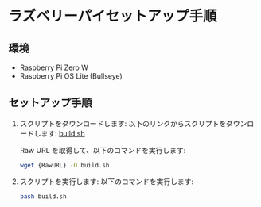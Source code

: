 # ラズベリーパイセットアップ手順

## 環境

- Raspberry Pi Zero W
- Raspberry Pi OS Lite (Bullseye)

## セットアップ手順

1. スクリプトをダウンロードします:
    以下のリンクからスクリプトをダウンロードします:
    [build.sh](https://github.com/mizunoshota2001/PuppiWi/blob/main/RaspberryPi/assets/build.sh)
    
    Raw URL を取得して、以下のコマンドを実行します:
    ```bash
    wget {RawURL} -O build.sh
    ```

2. スクリプトを実行します:
    以下のコマンドを実行します:
    ```bash
    bash build.sh
    ```

